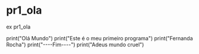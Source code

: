 # pr1_ola
ex pr1_ola

print("Olá Mundo")
print("Este é o meu primeiro programa")
print("Fernanda Rocha")
print("----Fim----")
print("Adeus mundo cruel")
